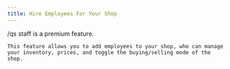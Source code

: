 ```yaml
---
title: Hire Employees For Your Shop
---
```

/qs staff is a premium feature.

    This feature allows you to add employees to your shop, who can manage your inventory, prices, and toggle the buying/selling mode of the shop.